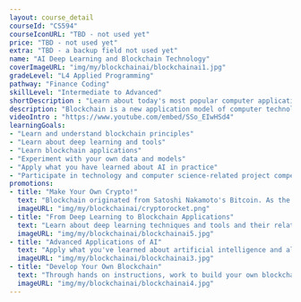 ```yaml
---
layout: course_detail
courseId: "CS594"
courseIconURL: "TBD - not used yet"
price: "TBD - not used yet"
extra: "TBD - a backup field not used yet"
name: "AI Deep Learning and Blockchain Technology"
coverImageURL: "img/my/blockchainai/blockchainai1.jpg"
gradeLevel: "L4 Applied Programming"
pathway: "Finance Coding"
skillLevel: "Intermediate to Advanced"
shortDescription : "Learn about today's most popular computer applications: AI Deep learning and Blockchain Technology"
description: "Blockchain is a new application model of computer technology such as distributed data storage, peer-to-peer transmission, consensus mechanism, and encryption algorithm. This course will teach blockchain principles and implementation methods, and teach students artificial intelligence applications"
videoIntro : "https://www.youtube.com/embed/SSo_EIwHSd4"
learningGoals:
- "Learn and understand blockchain principles"
- "Learn about deep learning and tools"
- "Learn blockchain applications"
- "Experiment with your own data and models"
- "Apply what you have learned about AI in practice"
- "Participate in technology and computer science-related project competitions"
promotions:
- title: "Make Your Own Crypto!"
  text: "Blockchain originated from Satoshi Nakamoto's Bitcoin. As the underlying technology of Bitcoin, it is essentially a decentralized database. Have you ever been curious about how engineers implement a blockchain in its simplest form? In this lesson, you will not only learn what a blockchain really is, you will also try to program your own crypto blockchain."
  imageURL: "img/my/blockchainai/cryptorocket.png"
- title: "From Deep Learning to Blockchain Applications"
  text: "Learn about deep learning techniques and tools and their relations with blockchain models used everywhere. Experiment with your own data and models and see what you can create."
  imageURL: "img/my/blockchainai/blockchainai5.jpg"
- title: "Advanced Applications of AI"
  text: "Apply what you've learned about artificial intelligence and algorithms in order to make a robust and advanced blockchain system."
  imageURL: "img/my/blockchainai/blockchainai3.jpg"
- title: "Develop Your Own Blockchain"
  text: "Through hands on instructions, work to build your own blockchain using artificial intelligence and algorithms that you can use in the real world."
  imageURL: "img/my/blockchainai/blockchainai4.jpg"
---
```

